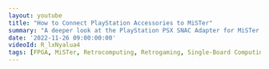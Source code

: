 ```yaml
---
layout: youtube
title: "How to Connect PlayStation Accessories to MiSTer"
summary: "A deeper look at the PlayStation PSX SNAC Adapter for MiSTer FPGA, including tests with the NegCon and PlayStation Mouse!"
date: '2022-11-26 09:00:00:00'
videoId: R_lxNyalua4
tags: [FPGA, MiSTer, Retrocomputing, Retrogaming, Single-Board Computing, Videos]
---
```


